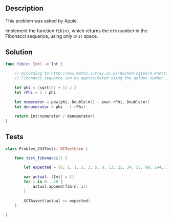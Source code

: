 ## Description

This problem was asked by Apple.

Implement the function `fib(n)`, which returns the `nth` number in the Fibonacci sequence, using only `O(1)` space.

## Solution

```swift
func fib(n: Int) -> Int {
    
    // According to http://www.maths.surrey.ac.uk/hosted-sites/R.Knott/Fibonacci/fibFormula.html
    // Fibonacci sequence can be approximated using the golden number 1.618...
    
    let phi = (sqrt(5) + 1) / 2
    let rPhi = 1 / phi
    
    let numerator = pow(phi, Double(n)) - pow(-rPhi, Double(n))
    let denumerator = phi - (-rPhi)
    
    return Int(numerator / denumerator)
}
```

## Tests

```swift
class Problem_233Tests: XCTestCase {

    func test_fibonacci() {
        
        let expected = [0, 1, 1, 2, 3, 5, 8, 13, 21, 34, 55, 89, 144, 233, 377, 610, 987, 1597, 2584, 4181, 6765]
        
        var actual: [Int] = []
        for i in 0...20 {
            actual.append(fib(n: i))
        }
        
        XCTAssert(actual == expected)
    }

}
```